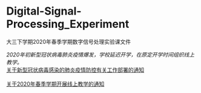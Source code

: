 ﻿# Digital-Signal-Processing_Experiment
大三下学期2020年春季学期数字信号处理实验课文件

*2020年初新型冠状病毒肺炎疫情爆发，学校延迟开学，在原定开学时间组织线上教学。*</br>
[关于新型冠状病毒感染的肺炎疫情防控有关工作部署的通知](https://www.ustc.edu.cn/2020/0205/c2016a413108/page.htm)</br>
</br>
[关于2020年春季学期开展线上教学的通知](https://www.teach.ustc.edu.cn/notice/notice-teaching/11313.html)
